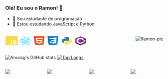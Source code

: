 ### Olá! Eu sou o Ramon! 👋

- 🔭 Sou estudante de programação
- 🌱 Estou estudando JavaScript e Python

<div style="display: inline_block;"><br>
  <img align="center" alt="Ramon-Js" height="30" width="40" src="https://raw.githubusercontent.com/devicons/devicon/master/icons/javascript/javascript-plain.svg">
  <img align="center" alt="Ramon-React" height="30" width="40" src="https://raw.githubusercontent.com/devicons/devicon/master/icons/react/react-original.svg">
  <img align="center" alt="Ramon-HTML" height="30" width="40" src="https://raw.githubusercontent.com/devicons/devicon/master/icons/html5/html5-original.svg">
  <img align="center" alt="Ramon-CSS" height="30" width="40" src="https://raw.githubusercontent.com/devicons/devicon/master/icons/css3/css3-original.svg">
  <img align="center" alt="Ramon-Python" height="30" width="40" src="https://raw.githubusercontent.com/devicons/devicon/master/icons/python/python-original.svg">
  <img align="center" alt="Ramon-Csharp" height="30" width="40" src="https://raw.githubusercontent.com/devicons/devicon/master/icons/csharp/csharp-original.svg">
  <img align="right" alt="Ramon-pic" height="124" style="" src="https://lh3.googleusercontent.com/pw/AJFCJaUJtMUwkX3QWs1JLar7o3tyaGhes6r9GsPNx863h074ZLx3AVyfu84xwGSJhU0FGt0T4-7c2Ik5e6e365B4dMLnVZLsnLu0leD9ZKzu6hLosgHB4p6ZxoKkOOIcJNzF3JcZZh5cGraDiHaEyeXpwZBK80jV-_cmzWCmdQRpieygdxwHfUBN81IA-A-9X_kGQFVEmcV1fXNVzf6e5DyPzz7kdx3uJ0wHVfgHbg4nec1bOoc2fDHFDOuCf-DKu3HSvH5F7laVa45Zs4oCrtuBR6yRFtnbdZ8dDO0ZM6c3bN_ce9DPXOS47M25rsLdEk0iODNWyE4tssKYJd_-sqh8ibVXRknEN7G1V195A05ocw0NOKOIyJs3OFIOvHty2kQcTezTtYjirajcTmnzSp9YCdjblGkJ6C02oa-D8eLdj14TXqtC7JLegHdIsqZmRZ8XhgfxsjdycTow4Qf3_SM5NqNtEEcs0W1yr0NzLusuycn8DwFeH2-Bk46ZM3hJR96Gv6X_42CR_uzMJT2RrrxFAIh47cTAZpRRMPIl13g2HhC2F9CbiSETzO1JYbcBbk9U6biDUYtn5rYps7ez9rmdqp-6DDTnSBF9aFoCKmdveJVldFOrmYI64yzf7f96Luo_bMq0XMQgS6x6mMlujimO8mpKfZWa-ZDPtXqYw7G3lDKNxfnin4aiQVOjO8gMs7ISO8CiXBJfB_lmqJQ7kKuSA61HRpBMNYGk2mJU-dgOZTa4ar6ChdOlwfgAHuMFUIgc2bFjo50lS31XjWCnE2GQ7Gq-H7-Vq3Z89yL97OYhouT5jahK5sXQw_kkDwwGAzBlf6eMnzQ_A_djNtgLYLmhAyDQnvzc3zIvs_ApJc302sXLLr9OYuvFZW4eOP2YCC9Y_b2d4F8-lxT3kziQpgsQ3vQHJuNbmjjW3QI2LtXPe8grKjVwfNHaA438uKElEQ=w391-h220-no?authuser=0">
</div>
  
  ##



![Anurag's GitHub stats](https://github-readme-stats.vercel.app/api?username=ramonsantos10&show_icons=true&theme=radical)
[![Top Langs](https://github-readme-stats.vercel.app/api/top-langs/?username=ramonsantos10&layout=compact&theme=radical)](https://github.com/anuraghazra/github-readme-stats)



  ##

<div style="display: flex; justify-content: space-between; align-items: center;"> 
  <a href="https://instagram.com/ramondossantos10" target="_blank"><img src="https://img.shields.io/badge/-Instagram-%23E4405F?style=for-the-badge&logo=instagram&logoColor=white" target="_blank"></a>
 <a href="https://discord.gg/wagxzStdcR" target="_blank"><img src="https://img.shields.io/badge/Discord-7289DA?style=for-the-badge&logo=discord&logoColor=white" target="_blank"></a> 
  <a href = "mailto:ramontedescodossantos2020@gmail.com"><img src="https://img.shields.io/badge/-Gmail-%23333?style=for-the-badge&logo=gmail&logoColor=white" target="_blank"></a>
  <a href="https://www.linkedin.com/in/ramon-dos-santos-6b7063221/" target="_blank"><img src="https://img.shields.io/badge/-LinkedIn-%230077B5?style=for-the-badge&logo=linkedin&logoColor=white" target="_blank"></a> 
</div>
